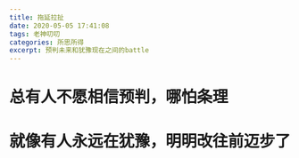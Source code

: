 ```yaml
---
title: 拖延拉扯
date: 2020-05-05 17:41:08
tags: 老神叨叨
categories: 所思所得
excerpt: 预判未来和犹豫现在之间的battle
---
```


# 总有人不愿相信预判，哪怕条理

# 就像有人永远在犹豫，明明改往前迈步了